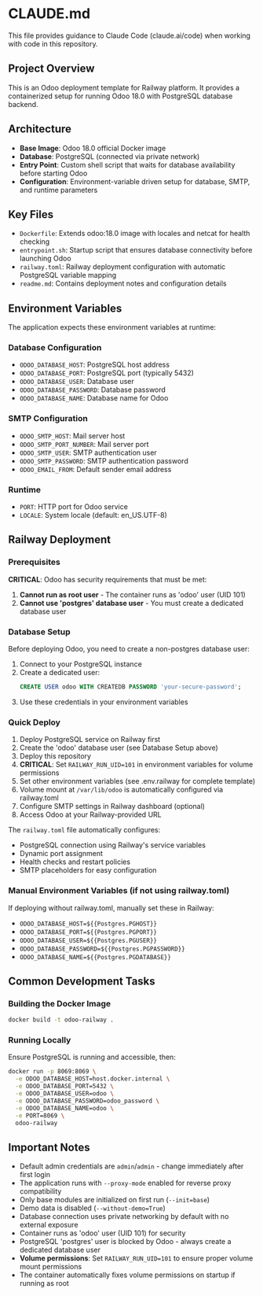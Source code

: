 # CLAUDE.md

This file provides guidance to Claude Code (claude.ai/code) when working with code in this repository.

## Project Overview

This is an Odoo deployment template for Railway platform. It provides a containerized setup for running Odoo 18.0 with PostgreSQL database backend.

## Architecture

- **Base Image**: Odoo 18.0 official Docker image
- **Database**: PostgreSQL (connected via private network)
- **Entry Point**: Custom shell script that waits for database availability before starting Odoo
- **Configuration**: Environment-variable driven setup for database, SMTP, and runtime parameters

## Key Files

- `Dockerfile`: Extends odoo:18.0 image with locales and netcat for health checking
- `entrypoint.sh`: Startup script that ensures database connectivity before launching Odoo
- `railway.toml`: Railway deployment configuration with automatic PostgreSQL variable mapping
- `readme.md`: Contains deployment notes and configuration details

## Environment Variables

The application expects these environment variables at runtime:

### Database Configuration
- `ODOO_DATABASE_HOST`: PostgreSQL host address
- `ODOO_DATABASE_PORT`: PostgreSQL port (typically 5432)
- `ODOO_DATABASE_USER`: Database user
- `ODOO_DATABASE_PASSWORD`: Database password
- `ODOO_DATABASE_NAME`: Database name for Odoo

### SMTP Configuration
- `ODOO_SMTP_HOST`: Mail server host
- `ODOO_SMTP_PORT_NUMBER`: Mail server port
- `ODOO_SMTP_USER`: SMTP authentication user
- `ODOO_SMTP_PASSWORD`: SMTP authentication password
- `ODOO_EMAIL_FROM`: Default sender email address

### Runtime
- `PORT`: HTTP port for Odoo service
- `LOCALE`: System locale (default: en_US.UTF-8)

## Railway Deployment

### Prerequisites
**CRITICAL**: Odoo has security requirements that must be met:
1. **Cannot run as root user** - The container runs as 'odoo' user (UID 101)
2. **Cannot use 'postgres' database user** - You must create a dedicated database user

### Database Setup
Before deploying Odoo, you need to create a non-postgres database user:
1. Connect to your PostgreSQL instance
2. Create a dedicated user:
   ```sql
   CREATE USER odoo WITH CREATEDB PASSWORD 'your-secure-password';
   ```
3. Use these credentials in your environment variables

### Quick Deploy
1. Deploy PostgreSQL service on Railway first
2. Create the 'odoo' database user (see Database Setup above)
3. Deploy this repository
4. **CRITICAL**: Set `RAILWAY_RUN_UID=101` in environment variables for volume permissions
5. Set other environment variables (see .env.railway for complete template)
6. Volume mount at `/var/lib/odoo` is automatically configured via railway.toml
7. Configure SMTP settings in Railway dashboard (optional)
8. Access Odoo at your Railway-provided URL

The `railway.toml` file automatically configures:
- PostgreSQL connection using Railway's service variables
- Dynamic port assignment
- Health checks and restart policies
- SMTP placeholders for easy configuration

### Manual Environment Variables (if not using railway.toml)
If deploying without railway.toml, manually set these in Railway:
- `ODOO_DATABASE_HOST=${{Postgres.PGHOST}}`
- `ODOO_DATABASE_PORT=${{Postgres.PGPORT}}`
- `ODOO_DATABASE_USER=${{Postgres.PGUSER}}`
- `ODOO_DATABASE_PASSWORD=${{Postgres.PGPASSWORD}}`
- `ODOO_DATABASE_NAME=${{Postgres.PGDATABASE}}`

## Common Development Tasks

### Building the Docker Image
```bash
docker build -t odoo-railway .
```

### Running Locally
Ensure PostgreSQL is running and accessible, then:
```bash
docker run -p 8069:8069 \
  -e ODOO_DATABASE_HOST=host.docker.internal \
  -e ODOO_DATABASE_PORT=5432 \
  -e ODOO_DATABASE_USER=odoo \
  -e ODOO_DATABASE_PASSWORD=odoo_password \
  -e ODOO_DATABASE_NAME=odoo \
  -e PORT=8069 \
  odoo-railway
```

## Important Notes

- Default admin credentials are `admin`/`admin` - change immediately after first login
- The application runs with `--proxy-mode` enabled for reverse proxy compatibility
- Only base modules are initialized on first run (`--init=base`)
- Demo data is disabled (`--without-demo=True`)
- Database connection uses private networking by default with no external exposure
- Container runs as 'odoo' user (UID 101) for security
- PostgreSQL 'postgres' user is blocked by Odoo - always create a dedicated database user
- **Volume permissions**: Set `RAILWAY_RUN_UID=101` to ensure proper volume mount permissions
- The container automatically fixes volume permissions on startup if running as root